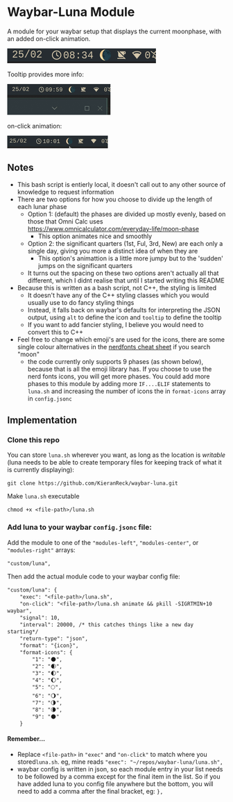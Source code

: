 # Waybar-Luna Module
A module for your waybar setup that displays the current moonphase, with an added on-click animation.

![that's no moon....oh wait, it is](./luna-in-waybar.png)

Tooltip provides more info:

![tooltip info](./tooltip.gif)

on-click animation:

![on-click animation](./animate.gif)

## Notes
- This bash script is entierly local, it doesn't call out to any other source of knowledge to request information
- There are two options for how you choose to divide up the length of each lunar phase
    - Option 1: (default) the phases are divided up mostly evenly, based on those that Omni Calc uses https://www.omnicalculator.com/everyday-life/moon-phase
        - This option animates nice and smoothly
    - Option 2: the significant quarters (1st, Ful, 3rd, New) are each only a single day, giving you more a distinct idea of when they are
        - This option's animattion is a little more jumpy but to the 'sudden' jumps on the significant quarters
    - It turns out the spacing on these two options aren't actually all that different, which I didnt realise that until I started writing this README
- Because this is written as a bash script, not C++, the styling is limited
    - It doesn't have any of the C++ styling classes which you would usually use to do fancy styling things
    - Instead, it falls back on waybar's defaults for interpreting the JSON output, using `alt` to define the icon and `tooltip` to define the tooltip
    - If you want to add fancier styling, I believe you would need to convert this to C++
- Feel free to change which emoji's are used for the icons, there are some single colour alternatives in the [nerdfonts cheat sheet](https://www.nerdfonts.com/cheat-sheet) if you search "moon"
    - the code currently only supports 9 phases (as shown below), because that is all the emoji library has. If you choose to use the nerd fonts icons, you will get more phases. You could add more phases to this module by adding more `IF....ELIF` statements to `luna.sh` and increasing the number of icons the in `format-icons` array in `config.jsonc` 

## Implementation
### Clone this repo
You can store `luna.sh` wherever you want, as long as the location is *writable* (luna needs to be able to create temporary files for keeping track of what it is currently displaying):
```
git clone https://github.com/KieranReck/waybar-luna.git
```
Make `luna.sh` executable
```
chmod +x <file-path>/luna.sh
```

### Add luna to your waybar `config.jsonc` file:

Add the module to one of the `"modules-left"`, `"modules-center"`, or `"modules-right"` arrays:
```
"custom/luna",
```

Then add the actual module code to your waybar config file:

```
"custom/luna": {
    "exec": "<file-path>/luna.sh",
    "on-click": "<file-path>/luna.sh animate && pkill -SIGRTMIN+10 waybar",
    "signal": 10,
    "interval": 20000, /* this catches things like a new day starting*/
    "return-type": "json",
    "format": "{icon}",
    "format-icons": {
        "1": "🌑",
        "2": "🌒",
        "3": "🌓",
        "4": "🌔",
        "5": "🌕",
        "6": "🌖",
        "7": "🌗",
        "8": "🌘",
        "9": "🌑"
    }
```
#### Remember...
- Replace `<file-path>` in `"exec"` and `"on-click"` to match where you stored`luna.sh`. eg, mine reads `"exec": "~/repos/waybar-luna/luna.sh",`
- waybar config is written in json, so each module entry in your list needs to be followed by a comma except for the final item in the list. So if you have added luna to you config file anywhere but the bottom, you will need to add a comma after the final bracket, eg: `},` 
